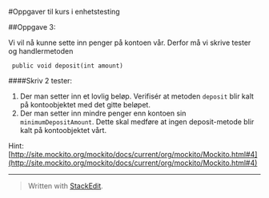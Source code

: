 #Oppgaver til kurs i enhetstesting

##Oppgave 3:

Vi vil nå kunne sette inn penger på kontoen vår. Derfor må vi skrive tester og handlermetoden

	 public void deposit(int amount)

####Skriv 2 tester:

 1. Der man setter inn et lovlig beløp. Verifisér at metoden `deposit` blir kalt på kontoobjektet med det gitte beløpet.
 2. Der man setter inn mindre penger enn kontoen sin `minimumDepositAmount`. Dette skal medføre at ingen deposit-metode blir kalt på kontoobjektet vårt.

Hint:  [http://site.mockito.org/mockito/docs/current/org/mockito/Mockito.html#4](http://site.mockito.org/mockito/docs/current/org/mockito/Mockito.html#4)

----------

> Written with [StackEdit](https://stackedit.io/).
